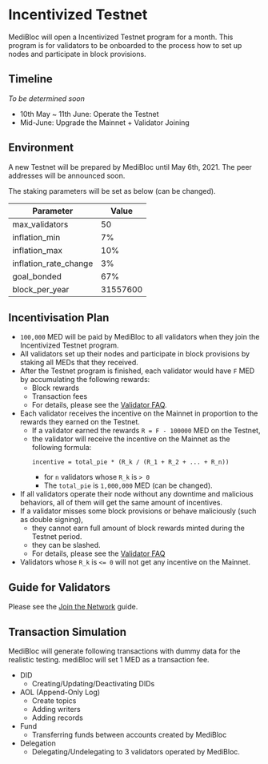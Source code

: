 # Incentivized Testnet

MediBloc will open a Incentivized Testnet program for a month.
This program is for validators to be onboarded to the process how to set up nodes and participate in block provisions.


## Timeline

*To be determined soon*

- 10th May ~ 11th June: Operate the Testnet
- Mid-June: Upgrade the Mainnet + Validator Joining


## Environment

A new Testnet will be prepared by MediBloc until May 6th, 2021.
The peer addresses will be announced soon.

The staking parameters will be set as below (can be changed).

|Parameter|Value|
|---------|-----|
|max_validators|50|
|inflation_min|7%|
|inflation_max|10%|
|inflation_rate_change|3%|
|goal_bonded|67%|
|block_per_year|31557600|


## Incentivisation Plan

- `100,000` MED will be paid by MediBloc to all validators when they join the Incentivized Testnet program.
- All validators set up their nodes and participate in block provisions by staking all MEDs that they received.
- After the Testnet program is finished, each validator would have `F` MED by accumulating the following rewards:
  - Block rewards
  - Transaction fees
  - For details, please see the [Validator FAQ](https://hub.cosmos.network/main/validators/validator-faq.html#what-is-the-incentive-to-stake).
- Each validator receives the incentive on the Mainnet in proportion to the rewards they earned on the Testnet.
  - If a validator earned the rewards `R = F - 100000` MED on the Testnet,
  - the validator will receive the incentive on the Mainnet as the following formula:
    ```
    incentive = total_pie * (R_k / (R_1 + R_2 + ... + R_n))
    ```
	- for `n` validators whose `R_k` is `> 0`
    - The `total_pie` is `1,000,000` MED (can be changed).
- If all validators operate their node without any downtime and malicious behaviors, all of them will get the same amount of incentives.
- If a validator misses some block provisions or behave maliciously (such as double signing),
  - they cannot earn full amount of block rewards minted during the Testnet period.
  - they can be slashed.
  - For details, please see the [Validator FAQ](https://hub.cosmos.network/main/validators/validator-faq.html#what-are-the-slashing-conditions)
- Validators whose `R_k` is `<= 0` will not get any incentive on the Mainnet.


## Guide for Validators

Please see the [Join the Network](../guide/join-the-network.md) guide.


## Transaction Simulation

MediBloc will generate following transactions with dummy data for the realistic testing.
mediBloc will set 1 MED as a transaction fee.

- DID
  - Creating/Updating/Deactivating DIDs
- AOL (Append-Only Log)
  - Create topics
  - Adding writers
  - Adding records
- Fund
  - Transferring funds between accounts created by MediBloc
- Delegation
  - Delegating/Undelegating to 3 validators operated by MediBloc.
